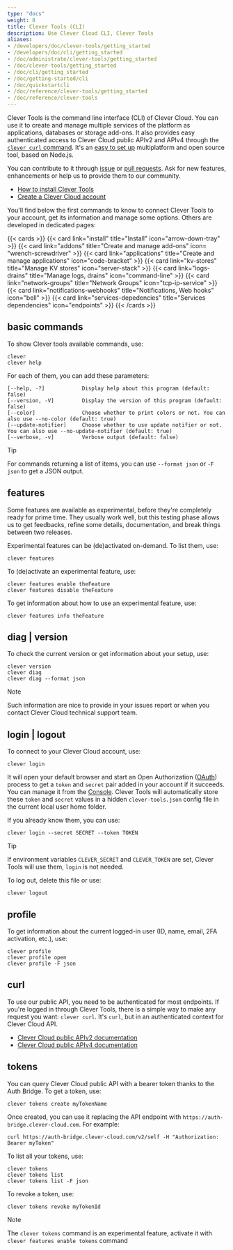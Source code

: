 ```yaml
---
type: "docs"
weight: 8
title: Clever Tools (CLI)
description: Use Clever Cloud CLI, Clever Tools
aliases:
- /developers/doc/clever-tools/getting_started
- /developers/doc/cli/getting_started
- /doc/administrate/clever-tools/getting_started
- /doc/clever-tools/getting_started
- /doc/cli/getting_started
- /doc/getting-started/cli
- /doc/quickstartcli
- /doc/reference/clever-tools/getting_started
- /doc/reference/clever-tools
---
```


Clever Tools is the command line interface (CLI) of Clever Cloud. You can use it to create and manage multiple services of the platform as applications, databases or storage add-ons. It also provides easy authenticated access to Clever Cloud public APIv2 and APIv4 through the [`clever curl` command](#curl). It's an [easy to set up](install) multiplatform and open source tool, based on Node.js.

You can contribute to it through [issue](https://github.com/CleverCloud/clever-tools/issues) or [pull requests](https://github.com/CleverCloud/clever-tools/pulls). Ask for new features, enhancements or help us to provide them to our community.

- [How to install Clever Tools](install)
- [Create a Clever Cloud account](https://console.clever-cloud.com)

You'll find below the first commands to know to connect Clever Tools to your account, get its information and manage some options. Others are developed in dedicated pages:

{{< cards >}}
  {{< card link="install" title="Install" icon="arrow-down-tray" >}}
  {{< card link="addons" title="Create and manage add-ons" icon= "wrench-screwdriver" >}}
  {{< card link="applications" title="Create and manage applications" icon="code-bracket" >}}
  {{< card link="kv-stores" title="Manage KV stores" icon="server-stack" >}}
  {{< card link="logs-drains" title="Manage logs, drains" icon="command-line" >}}
  {{< card link="network-groups" title="Network Groups" icon="tcp-ip-service" >}}
  {{< card link="notifications-webhooks" title="Notifications, Web hooks" icon="bell" >}}
  {{< card link="services-depedencies" title="Services dependencies" icon="endpoints" >}}
{{< /cards >}}

## basic commands

To show Clever tools available commands, use:

```
clever
clever help
```

For each of them, you can add these parameters:

```
[--help, -?]            Display help about this program (default: false)
[--version, -V]         Display the version of this program (default: false)
[--color]               Choose whether to print colors or not. You can also use --no-color (default: true)
[--update-notifier]     Choose whether to use update notifier or not. You can also use --no-update-notifier (default: true)
[--verbose, -v]         Verbose output (default: false)
```

> [!TIP]
> For commands returning a list of items, you can use `--format json` or `-F json` to get a JSON output.

## features

Some features are available as experimental, before they're completely ready for prime time. They usually work well, but this testing phase allows us to get feedbacks, refine some details, documentation, and break things between two releases.

Experimental features can be (de)activated on-demand. To list them, use:

```
clever features
```

To (de)activate an experimental feature, use:

```
clever features enable theFeature
clever features disable theFeature
```

To get information about how to use an experimental feature, use:

```
clever features info theFeature
```

## diag | version

To check the current version or get information about your setup, use:

```
clever version
clever diag
clever diag --format json
```

> [!NOTE]
> Such information are nice to provide in your issues report or when you contact Clever Cloud technical support team.

## login | logout

To connect to your Clever Cloud account, use:

```
clever login
```

It will open your default browser and start an Open Authorization ([OAuth](https://en.wikipedia.org/wiki/OAuth)) process to get a `token` and `secret` pair added in your account if it succeeds. You can manage it from the [Console](https://console.clever-cloud.com/users/me/tokens). Clever Tools will automatically store these `token` and `secret` values in a hidden `clever-tools.json` config file in the current local user home folder.

If you already know them, you can use:

```
clever login --secret SECRET --token TOKEN
```

> [!TIP]
> If environment variables `CLEVER_SECRET` and `CLEVER_TOKEN` are set, Clever Tools will use them, `login` is not needed.

To log out, delete this file or use:

```
clever logout
```

## profile

To get information about the current logged-in user (ID, name, email, 2FA activation, etc.), use:

```
clever profile
clever profile open
clever profile -F json
```

## curl

To use our public API, you need to be authenticated for most endpoints. If you're logged in through Clever Tools, there is a simple way to make any request you want: `clever curl`. It's `curl`, but in an authenticated context for Clever Cloud API.

- [Clever Cloud public APIv2 documentation](/developers/api/v2/)
- [Clever Cloud public APIv4 documentation](/developers/api/v4/)

## tokens

You can query Clever Cloud public API with a bearer token thanks to the Auth Bridge. To get a token, use:

```
clever tokens create myTokenName
```

Once created, you can use it replacing the API endpoint with `https://auth-bridge.clever-cloud.com`. For example:

```
curl https://auth-bridge.clever-cloud.com/v2/self -H "Authorization: Bearer myToken"
```

To list all your tokens, use:

```
clever tokens
clever tokens list
clever tokens list -F json
```

To revoke a token, use:

```
clever tokens revoke myTokenId
```

> [!NOTE]
> The `clever tokens` command is an experimental feature, activate it with `clever features enable tokens` command
